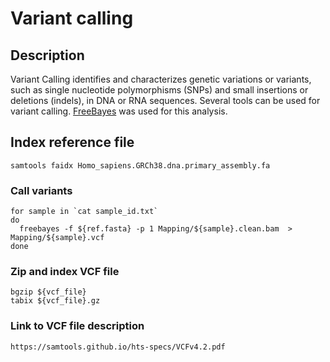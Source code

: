 # Variant calling

## Description
Variant Calling identifies and characterizes genetic variations or variants, such as single nucleotide polymorphisms (SNPs) and small insertions or deletions (indels), in DNA or RNA sequences. Several tools can be used for variant calling. [FreeBayes](https://github.com/freebayes/freebayes) was used for this analysis.

## Index reference file
```
samtools faidx Homo_sapiens.GRCh38.dna.primary_assembly.fa
```

### Call variants

```
for sample in `cat sample_id.txt`
do
  freebayes -f ${ref.fasta} -p 1 Mapping/${sample}.clean.bam  > Mapping/${sample}.vcf
done
```

### Zip and index VCF file

```
bgzip ${vcf_file}
tabix ${vcf_file}.gz
```

### Link to VCF file description
```
https://samtools.github.io/hts-specs/VCFv4.2.pdf
```
